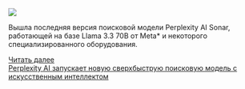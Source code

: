 <!--2025-02-12 13:41:53-->
<div class="yb">
  <div class="rss smaller1 habr"><img src="https://habrastorage.org/getpro/habr/upload_files/662/802/565/662802565c1227b0de8bae5abc26c66e.png" /><p>Вышла последняя версия поисковой модели Perplexity AI Sonar, работающей на базе Llama 3.3 70B от Meta* и некоторого специализированного оборудования.</p><p></p> <a href="https://habr.com/ru/articles/881840/#habracut">Читать далее</a> <br><a class="light" href="https://habr.com/ru/companies/bothub/news/881840/?utm_source=habrahabr&utm_medium=rss&utm_campaign=881840">Perplexity AI запускает новую сверхбыструю поисковую модель с искусственным интеллектом</a></div>
</div>
